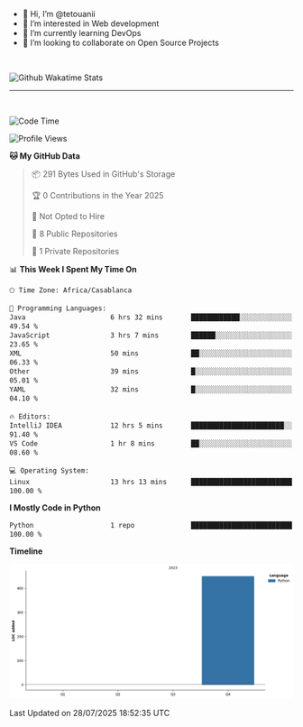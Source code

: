 - 👋 Hi, I’m @tetouanii
- 👀 I’m interested in Web development
- 🌱 I’m currently learning DevOps
- 💞️ I’m looking to collaborate on Open Source Projects

<br/>


![Github Wakatime Stats](https://github-readme-stats.vercel.app/api/wakatime/?username=@walidbosso&layout=compact&&theme=default&link="https://www.github.com/USERNAME/") 

--- 

<br/>


  
<!--START_SECTION:waka-->
![Code Time](http://img.shields.io/badge/Code%20Time-532%20hrs%2047%20mins-blue)

![Profile Views](http://img.shields.io/badge/Profile%20Views-0-blue)

**🐱 My GitHub Data** 

> 📦 291 Bytes Used in GitHub's Storage 
 > 
> 🏆 0 Contributions in the Year 2025
 > 
> 🚫 Not Opted to Hire
 > 
> 📜 8 Public Repositories 
 > 
> 🔑 1 Private Repositories 
 > 
📊 **This Week I Spent My Time On** 

```text
🕑︎ Time Zone: Africa/Casablanca

💬 Programming Languages: 
Java                     6 hrs 32 mins       ████████████░░░░░░░░░░░░░   49.54 % 
JavaScript               3 hrs 7 mins        ██████░░░░░░░░░░░░░░░░░░░   23.65 % 
XML                      50 mins             ██░░░░░░░░░░░░░░░░░░░░░░░   06.33 % 
Other                    39 mins             █░░░░░░░░░░░░░░░░░░░░░░░░   05.01 % 
YAML                     32 mins             █░░░░░░░░░░░░░░░░░░░░░░░░   04.10 % 

🔥 Editors: 
IntelliJ IDEA            12 hrs 5 mins       ███████████████████████░░   91.40 % 
VS Code                  1 hr 8 mins         ██░░░░░░░░░░░░░░░░░░░░░░░   08.60 % 

💻 Operating System: 
Linux                    13 hrs 13 mins      █████████████████████████   100.00 % 
```

**I Mostly Code in Python** 

```text
Python                   1 repo              █████████████████████████   100.00 % 
```



**Timeline**

![Lines of Code chart](https://raw.githubusercontent.com/tetouanii/tetouanii/main/assets/bar_graph.png)


 Last Updated on 28/07/2025 18:52:35 UTC
<!--END_SECTION:waka-->
